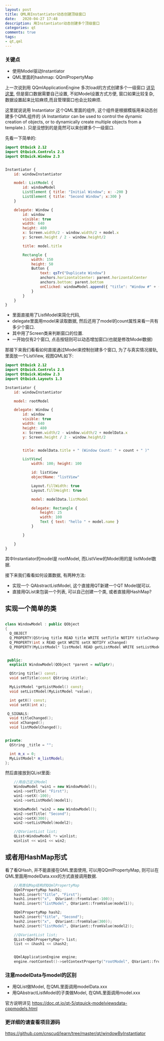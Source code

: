 ```yaml
---
layout: post
title: QML用Instantiator动态创建顶级窗口
date:   2020-04-27 17:48
description: 用Instantiator动态创建多个顶级窗口
categories: qt
comments: true
tags:
- qt,qml
---
```

### 关键点
* 使用Model驱动Instantiator
* QML里面的hashmap: QQmlPropertyMap


上一次说到用 QQmlApplicationEngine 多次load的方式创建多个一级窗口 [详见这里](https://blog.cnscud.com/qt/2020/04/26/multiplewindows.html), 
但是窗口数据需要自己设置, 不如Model设置方式方便, 窗口如果比较复杂, 数据设置起来比较麻烦,而且管理窗口也会比较麻烦.  

这里就说说用 Instantiator 这个QML里面的组件, 这个组件是根据模版用来动态创建多个QML组件的 
(A Instantiator can be used to control the dynamic creation of objects, or to dynamically create multiple objects from a template.). 
只是没想到的是竟然可以来创建多个一级窗口.

先看一下简单的: 
```qml
import QtQuick 2.12
import QtQuick.Controls 2.5
import QtQuick.Window 2.3


Instantiator {
    id: windowInstantiator

    model: ListModel {
        id: windowModel
        ListElement { title: "Initial Window"; x: -200 }
        ListElement { title: "Second Window"; x:300 }
    }

    delegate: Window {
        id: window
        visible: true
        width: 640
        height: 480
        x: Screen.width/2 - window.width/2 + model.x
        y: Screen.height / 2 - window.height/2

        title: model.title

        Rectangle {
            width: 150
            height: 50
            Button {
                text: qsTr("Duplicate Window")
                anchors.horizontalCenter: parent.horizontalCenter
                anchors.bottom: parent.bottom
                onClicked: windowModel.append({ "title": "Window #" + (windowModel.count +1)})
            }
        }
    }
}

```

* 里面直接用了ListModel来简化代码, 
* delegate里面用model来读取数据, 然后还用了model的count属性来看一共有多少个窗口. 
* 其中用了Screen类来判断窗口的位置.
* 一开始仅有2个窗口, 点击按钮则可以动态增加窗口(也就是修改Model数据)


那接下来我们看看如何直接通过Model来控制创建多个窗口, 为了与真实情况接轨, 里面放一个ListView, 视图QML如下: 
```qml
import QtQuick 2.12
import QtQuick.Controls 2.5
import QtQuick.Window 2.3
import QtQuick.Layouts 1.3

Instantiator {
    id: windowInstantiator

    model: rootModel

    delegate: Window {
        id: window
        visible: true
        width: 640
        height: 480
        x: Screen.width/2 - window.width/2 + modelData.x
        y: Screen.height / 2 - window.height/2


        title: modelData.title + " (Window Count: " + count + " )"

        ListView{
            width: 100; height: 100

            id: listView
            objectName: "listView"

            Layout.fillWidth: true
            Layout.fillHeight: true

            model: modelData.listModel

            delegate: Rectangle {
                height: 25
                width: 100
                Text { text: "hello " + model.name }
            }

        }

    }
}

```

其中Instantiator的model是 rootModel, 而ListView的Model用的是 listModel数据.

接下来我们看看如何设置数据, 有两种方法:
* 实现一个 QAbstractListModel, 这个直接用QT新建一个QT Model就可以.
* 直接用QList来包装一个列表, 可以自己创建一个类, 或者直接用HashMap?

## 实现一个简单的类
```cpp

class WindowModel : public QObject
{
  Q_OBJECT
  Q_PROPERTY(QString title READ title WRITE setTitle NOTIFY titleChanged)
  Q_PROPERTY(int x READ getX WRITE setX NOTIFY xChanged)
  Q_PROPERTY(MyListModel* listModel READ getListModel WRITE setListModel NOTIFY listModelChanged)


 public:
  explicit WindowModel(QObject *parent = nullptr);

  QString title() const;
  void setTitle(const QString &title);

  MyListModel *getListModel() const;
  void setListModel(MyListModel *value);

  int getX() const;
  void setX(int x);

 Q_SIGNALS:
  void titleChanged();
  void xChanged();
  void listModelChanged();


private:
  QString _title = "";

  int m_x = 0;
  MyListModel* m_listModel;
};

```

然后直接放到QList里面: 
```cpp
    //用自己定义Model
    WindowModel *win1 = new WindowModel();
    win1->setTitle( "First");
    win1->setX(-100);
    win1->setListModel(model1);

    WindowModel *win2 = new WindowModel();
    win2->setTitle( "Second");
    win2->setX(300);
    win2->setListModel(model2);

    //QVariantList list;
    QList<WindowModel *> winlist;
    winlist << win1 << win2;
```


## 或者用HashMap形式
看了看QHash, 并不能直接在QML里面使用, 可以用QQmlPropertyMap, 则可以在QML里面用modelData.xxx的方式直接调用数据.

```cpp
    //用类似Map结构的QQmlPropertyMap
    QQmlPropertyMap hash1;
    hash1.insert("title", "First");
    hash1.insert("x",  QVariant::fromValue(-100));
    hash1.insert("listModel", QVariant::fromValue(model1));

    QQmlPropertyMap hash2;
    hash2.insert("title", "Second");
    hash2.insert("x",  QVariant::fromValue(300));
    hash2.insert("listModel", QVariant::fromValue(model2));

    //QVariantList list;
    QList<QQmlPropertyMap*> list;
    list << &hash1 << &hash2;


    QQmlApplicationEngine engine;
    engine.rootContext()->setContextProperty("rootModel", QVariant::fromValue(list));
```



### 注意modelData与model的区别
* 用QList做Model, 在QML里面调用modelData.xxx
* 用QAbstractListModel的子类做Model, 在QML里面调用model.xxx

官方说明详见 <https://doc.qt.io/qt-5/qtquick-modelviewsdata-cppmodels.html>

  
### 更详细的请查看项目源码
<https://github.com/cnscud/learn/tree/master/qt/windowByInstantiator>